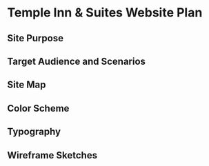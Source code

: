 # Temple Inn & Suites Website Plan

## Site Purpose

## Target Audience and Scenarios

## Site Map

## Color Scheme

## Typography

## Wireframe Sketches